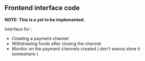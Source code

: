 ## Frontend interface code

**NOTE: This is a yet to be implemented.**

Interface for :

- Creating a payment channel
- Withdrawing funds after closing the channel
- Monitor on the payment channels created ( don't wanna store it somewhere )

